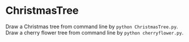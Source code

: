 # ChristmasTree
Draw a Christmas tree from command line by `python ChristmasTree.py`.
Draw a cherry flower tree from command line by `python cherryflower.py`.
